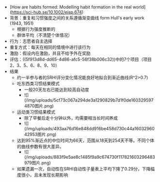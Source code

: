 -   \[How are habits formed: Modelling habit formation in the real
    world\](https://sci-hub.se/10.1002/ejsp.674)
-   背景：重复和习惯强度之间的关系遵循渐变曲线 form Hull\'s early work
    (1943, 1951)
    -   根据行为强度推断的
    -   群体平均（不清楚个体情况）
-   行为：志愿者自主选择
-   重复方式：每天在相同的情境中进行该行为
-   激励：假设内在激励，并且不给予外在奖励
-   评估：((5f913d8d-dd65-4d86-afc5-56f38b006c32))中的7个项目（项目2、3、5、6、8、9、10）
-   结果
    -   约一半参与者的SRHI评分变化情况能良好地拟合到渐近曲线(R\^2\>0.7)
    -   吃东西类习惯结果模式
        -   一般20天左右已能达到较高自动度
        -   !\[\](/img/uploads/5cf73c067a294de3a1290829b7d1f0de1603295974870图片.png)
    -   运动类习惯结果模式
        -   除了早餐后走十分钟以外，均需要相当长时间养成
        -   !\[\](/img/uploads/493aa76d16e848dd916be458d730c44a1603296042953图片.png)
    -   达到95%渐近点的中位时间为66天，范围从18天到254天不等。不同个体的曲线参数有很大差异。
        -   !\[\](/img/uploads/883f9e5ae8c1485f9a9c674730f117821603296483979图片.png)
    -   如果遗漏一次，自动性在SRHI自动性子量表上平均下降了0.29分，下降幅度很小，且未发现长期影响
